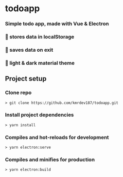 # todoapp

### Simple todo app, made with Vue & Electron

### :small_blue_diamond: stores data in localStorage

### :small_blue_diamond: saves data on exit

### :small_blue_diamond: light & dark material theme

## Project setup

### Clone repo

```shell
> git clone https://github.com/kmrdev187/todoapp.git
```

### Install project dependencies

```shell
> yarn install
```

### Compiles and hot-reloads for development

```shell
> yarn electron:serve
```

### Compiles and minifies for production

```shell
> yarn electron:build
```
